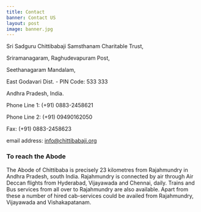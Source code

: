 ```yaml
---
title: Contact
banner: Contact US
layout: post
image: banner.jpg
---
```


Sri Sadguru Chittibabaji Samsthanam Charitable Trust,

Sriramanagaram, Raghudevapuram Post,

Seethanagaram Mandalam,

East Godavari Dist. - PIN Code: 533 333

Andhra Pradesh, India.

Phone Line 1: (+91) 0883-2458621

Phone Line 2: (+91) 09490162050

Fax: (+91) 0883-2458623

email address: [info@chittibabaji.org](info@chittibabaji.org)

### To reach the Abode

The Abode of Chittibaba is precisely 23 kilometres from Rajahmundry in Andhra Pradesh, south India. Rajahmundry is connected by air through Air Deccan flights from Hyderabad, Vijayawada and Chennai, daily. Trains and Bus services from all over to Rajahmundry are also available. Apart from these a number of hired cab-services could be availed from Rajahmundry, Vijayawada and Vishakapatanam.